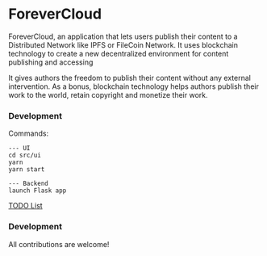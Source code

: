 # ForeverCloud

ForeverCloud, an application that lets users publish their content to a Distributed Network like IPFS or FileCoin Network. It uses blockchain technology to create a new decentralized environment for content publishing and accessing

It gives authors the freedom to publish their content without any external intervention. As a bonus, blockchain technology helps authors publish their work to the world, retain copyright and monetize their work.

### Development

Commands:

```
--- UI
cd src/ui
yarn
yarn start

--- Backend
launch Flask app
```

[TODO List](./TODO.md)

### Development

All contributions are welcome!